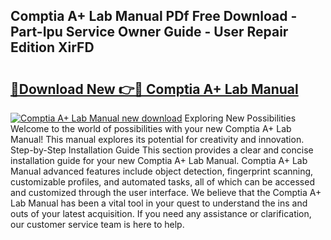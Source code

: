## Comptia A+ Lab Manual PDf Free Download - Part-Ipu Service Owner Guide - User Repair Edition XirFD

# <h2><a href="http://bc34710.oget.top/?id=Comptia+A%2b+Lab+Manual">🔗Download New 👉🔴 Comptia A+ Lab Manual</a></h2>

[![Comptia A+ Lab Manual new download](https://i.imgur.com/5g1atiW.png)](http://bc34710.oget.top/?id=Comptia+A%2b+Lab+Manual)
Exploring New Possibilities Welcome to the world of possibilities with your new Comptia A+ Lab Manual! This manual explores its potential for creativity and innovation. Step-by-Step Installation Guide This section provides a clear and concise installation guide for your new Comptia A+ Lab Manual. Comptia A+ Lab Manual advanced features include object detection, fingerprint scanning, customizable profiles, and automated tasks, all of which can be accessed and customized through the user interface. We believe that the Comptia A+ Lab Manual has been a vital tool in your quest to understand the ins and outs of your latest acquisition. If you need any assistance or clarification, our customer service team is here to help.
